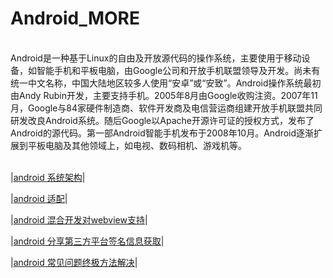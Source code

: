 # Android_MORE
<br>
Android是一种基于Linux的自由及开放源代码的操作系统，主要使用于移动设备，如智能手机和平板电脑，由Google公司和开放手机联盟领导及开发。尚未有统一中文名称，中国大陆地区较多人使用“安卓”或“安致”。Android操作系统最初由Andy Rubin开发，主要支持手机。2005年8月由Google收购注资。2007年11月，Google与84家硬件制造商、软件开发商及电信营运商组建开放手机联盟共同研发改良Android系统。随后Google以Apache开源许可证的授权方式，发布了Android的源代码。第一部Android智能手机发布于2008年10月。Android逐渐扩展到平板电脑及其他领域上，如电视、数码相机、游戏机等。



<br>
<br>

|[android 系统架构](/content/whyandroid.md)|

|[android 适配](/content/android.md)|

|[android 混合开发对webview支持](/content/androidwebview.md)|

|[android 分享第三方平台签名信息获取](/content/qianming.md)|

|[android 常见问题终极方法解决](/content/qianming.md)|

